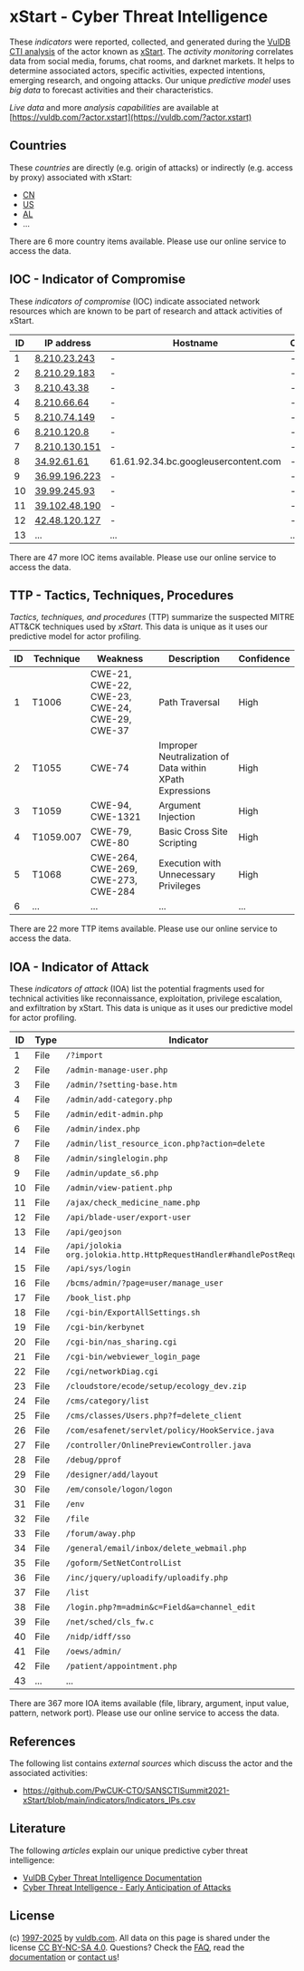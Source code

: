 # xStart - Cyber Threat Intelligence

These _indicators_ were reported, collected, and generated during the [VulDB CTI analysis](https://vuldb.com/?kb.cti) of the actor known as [xStart](https://vuldb.com/?actor.xstart). The _activity monitoring_ correlates data from social media, forums, chat rooms, and darknet markets. It helps to determine associated actors, specific activities, expected intentions, emerging research, and ongoing attacks. Our unique _predictive model_ uses _big data_ to forecast activities and their characteristics.

_Live data_ and more _analysis capabilities_ are available at [https://vuldb.com/?actor.xstart](https://vuldb.com/?actor.xstart)

## Countries

These _countries_ are directly (e.g. origin of attacks) or indirectly (e.g. access by proxy) associated with xStart:

* [CN](https://vuldb.com/?country.cn)
* [US](https://vuldb.com/?country.us)
* [AL](https://vuldb.com/?country.al)
* ...

There are 6 more country items available. Please use our online service to access the data.

## IOC - Indicator of Compromise

These _indicators of compromise_ (IOC) indicate associated network resources which are known to be part of research and attack activities of xStart.

ID | IP address | Hostname | Campaign | Confidence
-- | ---------- | -------- | -------- | ----------
1 | [8.210.23.243](https://vuldb.com/?ip.8.210.23.243) | - | - | High
2 | [8.210.29.183](https://vuldb.com/?ip.8.210.29.183) | - | - | High
3 | [8.210.43.38](https://vuldb.com/?ip.8.210.43.38) | - | - | High
4 | [8.210.66.64](https://vuldb.com/?ip.8.210.66.64) | - | - | High
5 | [8.210.74.149](https://vuldb.com/?ip.8.210.74.149) | - | - | High
6 | [8.210.120.8](https://vuldb.com/?ip.8.210.120.8) | - | - | High
7 | [8.210.130.151](https://vuldb.com/?ip.8.210.130.151) | - | - | High
8 | [34.92.61.61](https://vuldb.com/?ip.34.92.61.61) | 61.61.92.34.bc.googleusercontent.com | - | Medium
9 | [36.99.196.223](https://vuldb.com/?ip.36.99.196.223) | - | - | High
10 | [39.99.245.93](https://vuldb.com/?ip.39.99.245.93) | - | - | High
11 | [39.102.48.190](https://vuldb.com/?ip.39.102.48.190) | - | - | High
12 | [42.48.120.127](https://vuldb.com/?ip.42.48.120.127) | - | - | High
13 | ... | ... | ... | ...

There are 47 more IOC items available. Please use our online service to access the data.

## TTP - Tactics, Techniques, Procedures

_Tactics, techniques, and procedures_ (TTP) summarize the suspected MITRE ATT&CK techniques used by _xStart_. This data is unique as it uses our predictive model for actor profiling.

ID | Technique | Weakness | Description | Confidence
-- | --------- | -------- | ----------- | ----------
1 | T1006 | CWE-21, CWE-22, CWE-23, CWE-24, CWE-29, CWE-37 | Path Traversal | High
2 | T1055 | CWE-74 | Improper Neutralization of Data within XPath Expressions | High
3 | T1059 | CWE-94, CWE-1321 | Argument Injection | High
4 | T1059.007 | CWE-79, CWE-80 | Basic Cross Site Scripting | High
5 | T1068 | CWE-264, CWE-269, CWE-273, CWE-284 | Execution with Unnecessary Privileges | High
6 | ... | ... | ... | ...

There are 22 more TTP items available. Please use our online service to access the data.

## IOA - Indicator of Attack

These _indicators of attack_ (IOA) list the potential fragments used for technical activities like reconnaissance, exploitation, privilege escalation, and exfiltration by xStart. This data is unique as it uses our predictive model for actor profiling.

ID | Type | Indicator | Confidence
-- | ---- | --------- | ----------
1 | File | `/?import` | Medium
2 | File | `/admin-manage-user.php` | High
3 | File | `/admin/?setting-base.htm` | High
4 | File | `/admin/add-category.php` | High
5 | File | `/admin/edit-admin.php` | High
6 | File | `/admin/index.php` | High
7 | File | `/admin/list_resource_icon.php?action=delete` | High
8 | File | `/admin/singlelogin.php` | High
9 | File | `/admin/update_s6.php` | High
10 | File | `/admin/view-patient.php` | High
11 | File | `/ajax/check_medicine_name.php` | High
12 | File | `/api/blade-user/export-user` | High
13 | File | `/api/geojson` | Medium
14 | File | `/api/jolokia org.jolokia.http.HttpRequestHandler#handlePostRequest` | High
15 | File | `/api/sys/login` | High
16 | File | `/bcms/admin/?page=user/manage_user` | High
17 | File | `/book_list.php` | High
18 | File | `/cgi-bin/ExportAllSettings.sh` | High
19 | File | `/cgi-bin/kerbynet` | High
20 | File | `/cgi-bin/nas_sharing.cgi` | High
21 | File | `/cgi-bin/webviewer_login_page` | High
22 | File | `/cgi/networkDiag.cgi` | High
23 | File | `/cloudstore/ecode/setup/ecology_dev.zip` | High
24 | File | `/cms/category/list` | High
25 | File | `/cms/classes/Users.php?f=delete_client` | High
26 | File | `/com/esafenet/servlet/policy/HookService.java` | High
27 | File | `/controller/OnlinePreviewController.java` | High
28 | File | `/debug/pprof` | Medium
29 | File | `/designer/add/layout` | High
30 | File | `/em/console/logon/logon` | High
31 | File | `/env` | Low
32 | File | `/file` | Low
33 | File | `/forum/away.php` | High
34 | File | `/general/email/inbox/delete_webmail.php` | High
35 | File | `/goform/SetNetControlList` | High
36 | File | `/inc/jquery/uploadify/uploadify.php` | High
37 | File | `/list` | Low
38 | File | `/login.php?m=admin&c=Field&a=channel_edit` | High
39 | File | `/net/sched/cls_fw.c` | High
40 | File | `/nidp/idff/sso` | High
41 | File | `/oews/admin/` | Medium
42 | File | `/patient/appointment.php` | High
43 | ... | ... | ...

There are 367 more IOA items available (file, library, argument, input value, pattern, network port). Please use our online service to access the data.

## References

The following list contains _external sources_ which discuss the actor and the associated activities:

* https://github.com/PwCUK-CTO/SANSCTISummit2021-xStart/blob/main/indicators/Indicators_IPs.csv

## Literature

The following _articles_ explain our unique predictive cyber threat intelligence:

* [VulDB Cyber Threat Intelligence Documentation](https://vuldb.com/?kb.cti)
* [Cyber Threat Intelligence - Early Anticipation of Attacks](https://www.scip.ch/en/?labs.20201022)

## License

(c) [1997-2025](https://vuldb.com/?kb.changelog) by [vuldb.com](https://vuldb.com/?kb.about). All data on this page is shared under the license [CC BY-NC-SA 4.0](https://creativecommons.org/licenses/by-nc-sa/4.0/). Questions? Check the [FAQ](https://vuldb.com/?kb.faq), read the [documentation](https://vuldb.com/?kb) or [contact us](https://vuldb.com/?contact)!
